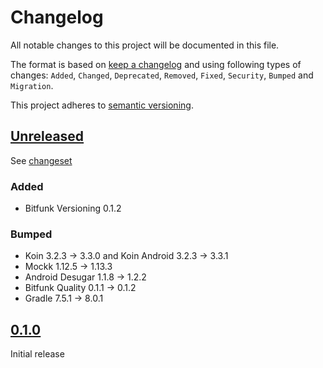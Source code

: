 # Changelog

All notable changes to this project will be documented in this file.

The format is based on [keep a changelog](http://keepachangelog.com/en/1.0.0/) and using following
types of changes: `Added`, `Changed`, `Deprecated`, `Removed`, `Fixed`, `Security`, `Bumped`
and `Migration`.

This project adheres to [semantic versioning](http://semver.org/spec/v2.0.0.html).

## [Unreleased](https://github.com/wmontwe/blueprint-mobile/releases/latest)

See [changeset](https://github.com/wmontwe/blueprint-mobile/compare/v0.1.0...main)

### Added

- Bitfunk Versioning 0.1.2

### Bumped

- Koin 3.2.3 -> 3.3.0 and Koin Android 3.2.3 -> 3.3.1
- Mockk 1.12.5 -> 1.13.3
- Android Desugar 1.1.8 -> 1.2.2
- Bitfunk Quality 0.1.1 -> 0.1.2
- Gradle 7.5.1 -> 8.0.1

## [0.1.0](https://github.com/wmontwe/blueprint-mobile/releases/tag/v0.1.0)

Initial release

